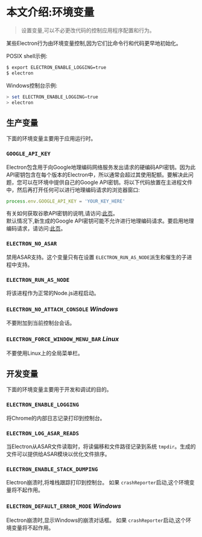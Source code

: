 # 本文介绍:环境变量
> 设置变量,可以不必更改代码的控制应用程序配置和行为。

某些Electron行为由环境变量控制,因为它们比命令行和代码更早地初始化。

POSIX shell示例:
```bash
$ export ELECTRON_ENABLE_LOGGING=true
$ electron
```

Windows控制台示例:
```powershell
> set ELECTRON_ENABLE_LOGGING=true
> electron
```

## 生产变量

下面的环境变量主要用于应用运行时。

### `GOOGLE_API_KEY`
Electron包含用于向Google地理编码网络服务发出请求的硬编码API密钥。因为此API密钥包含在每个版本的Electron中，所以通常会超过其使用配额。要解决此问题，您可以在环境中提供自己的Google API密钥。将以下代码放置在主进程文件中，然后再打开任何可以进行地理编码请求的浏览器窗口:

```JavaScript
process.env.GOOGLE_API_KEY = 'YOUR_KEY_HERE'
```

有关如何获取谷歌API密钥的说明,请访问:[此页](https://www.chromium.org/developers/how-tos/api-keys)。   
默认情况下,新生成的Google API密钥可能不允许进行地理编码请求。要启用地理编码请求，请访问:[此页](https://console.developers.google.com/apis/api/geolocation/overview)。   

### `ELECTRON_NO_ASAR`
禁用ASAR支持。这个变量只有在设置 `ELECTRON_RUN_AS_NODE`派生和催生的子进程中支持。

### `ELECTRON_RUN_AS_NODE`
将该进程作为正常的Node.js进程启动。

### `ELECTRON_NO_ATTACH_CONSOLE` _Windows_
不要附加到当前控制台会话。

### `ELECTRON_FORCE_WINDOW_MENU_BAR` _Linux_
不要使用Linux上的全局菜单栏。

## 开发变量

下面的环境变量主要用于开发和调试的目的。

### `ELECTRON_ENABLE_LOGGING`
将Chrome的内部日志记录打印到控制台。

### `ELECTRON_LOG_ASAR_READS`
当Electron从ASAR文件读取时，将读偏移和文件路径记录到系统 `tmpdir`。生成的文件可以提供给ASAR模块以优化文件排序。

### `ELECTRON_ENABLE_STACK_DUMPING`
Electron崩溃时,将堆栈跟踪打印到控制台。
如果 `crashReporter`启动,这个环境变量将不起作用。

### `ELECTRON_DEFAULT_ERROR_MODE` _Windows_
Electron崩溃时,显示Windows的崩溃对话框。
如果 `crashReporter`启动,这个环境变量将不起作用。